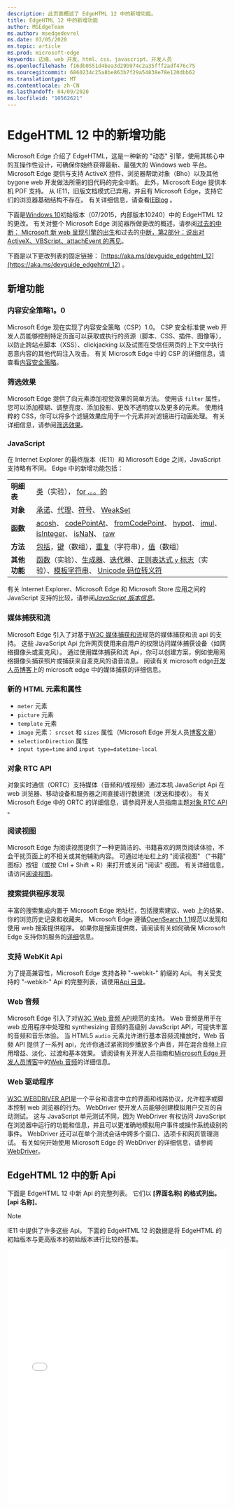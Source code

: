 ```yaml
---
description: 此页面概述了 EdgeHTML 12 中的新增功能。
title: EdgeHTML 12 中的新增功能
author: MSEdgeTeam
ms.author: msedgedevrel
ms.date: 03/05/2020
ms.topic: article
ms.prod: microsoft-edge
keywords: 边缘、web 开发、html、css、javascript、开发人员
ms.openlocfilehash: f16db0551d4bea3d29b974c2a35fff2adf476c75
ms.sourcegitcommit: 6860234c25a8be863b7f29a54838e78e120dbb62
ms.translationtype: MT
ms.contentlocale: zh-CN
ms.lasthandoff: 04/09/2020
ms.locfileid: "10562621"
---
```

# EdgeHTML 12 中的新增功能

Microsoft Edge 介绍了 EdgeHTML，这是一种新的 "动态" 引擎，使用其核心中的互操作性设计，可确保你始终获得最新、最强大的 Windows web 平台。 Microsoft Edge 提供与支持 ActiveX 控件、浏览器帮助对象（Bho）以及其他 bygone web 开发做法所需的旧代码的完全中断。 此外，Microsoft Edge 提供本机 PDF 支持。 从 IE11，旧版文档模式已弃用，并且有 Microsoft Edge，支持它们的浏览器基础结构不存在。 有关详细信息，请查看[IEBlog](https://go.microsoft.com/fwlink/p/?LinkID=519011) 。

下面是[Windows 10](https://blogs.windows.com/windowsexperience/2015/07/28/windows-10-free-upgrade-available-in-190-countries)初始版本（07/2015，内部版本10240）中的 EdgeHTML 12 的更改。 有关对整个 Microsoft Edge 浏览器所做更改的概述，请参阅[过去的中断： Microsoft 新 web 呈现引擎的出生](https://blogs.windows.com/msedgedev/2015/02/26/a-break-from-the-past-the-birth-of-microsofts-new-web-rendering-engine/)和过去的[中断，第2部分：说出对 ActiveX、VBScript、attachEvent 的再见](https://blogs.windows.com/msedgedev/2015/05/06/a-break-from-the-past-part-2-saying-goodbye-to-activex-vbscript-attachevent/)。

下面是以下更改列表的固定链接： [https://aka.ms/devguide_edgehtml_12](https://aka.ms/devguide_edgehtml_12) 。


## 新增功能

### 内容安全策略1。0
Microsoft Edge 现在实现了内容安全策略（CSP）1.0。 CSP 安全标准使 web 开发人员能够控制特定页面可以获取或执行的资源（脚本、CSS、插件、图像等），以防止跨站点脚本（XSS）、clickjacking 以及试图在受信任网页的上下文中执行恶意内容的其他代码注入攻击。 有关 Microsoft Edge 中的 CSP 的详细信息，请查看[内容安全策略](https://docs.microsoft.com/microsoft-edge/dev-guide/security/content-security-policy)。 

### 筛选效果
Microsoft Edge 提供了向元素添加视觉效果的简单方法。 使用该 `filter` 属性，您可以添加模糊、调整亮度、添加投影、更改不透明度以及更多的元素。 使用纯粹的 CSS，你可以将多个滤镜效果应用于一个元素并对滤镜进行动画处理。 有关详细信息，请参阅[筛选效果](https://docs.microsoft.com/microsoft-edge/dev-guide/css/filter-effects)。

### JavaScript
在 Internet Explorer 的最终版本（IE11）和 Microsoft Edge 之间，JavaScript 支持略有不同。 Edge 中的新增功能包括：

| | |
|--|--|
|**明细表**| [类](https://developer.mozilla.org/docs/Web/JavaScript/Reference/Statements/class)（实验）， [for .。。的](https://developer.mozilla.org/docs/Web/JavaScript/Reference/Statements/for...of) |
|**对象**| [承诺](https://developer.mozilla.org/docs/Web/JavaScript/Reference/Global_Objects/Promise)、[代理](https://developer.mozilla.org/docs/Web/JavaScript/Reference/Global_Objects/Proxy)、[符号](https://developer.mozilla.org/docs/Web/JavaScript/Reference/Global_Objects/Symbol)、 [WeakSet](/scripting/javascript/reference/weakset-object-javascript) |
|**函数** | [acosh](https://developer.mozilla.org/docs/Web/JavaScript/Reference/Global_Objects/Math/acosh)、 [codePointAt](https://developer.mozilla.org/docs/Web/JavaScript/Reference/Global_Objects/String/codepointat)、 [fromCodePoint](https://developer.mozilla.org/docs/Web/JavaScript/Reference/Global_Objects/String/fromcodepoint)、 [hypot](https://developer.mozilla.org/docs/Web/JavaScript/Reference/Global_Objects/Math/hypot)、 [imul](https://developer.mozilla.org/docs/Web/JavaScript/Reference/Global_Objects/Math/imul)、 [isInteger](/scripting/javascript/reference/number-isinteger-function-number-javascript)、 [isNaN](https://developer.mozilla.org/docs/Web/JavaScript/Reference/Global_Objects/Number/isnan)、 [raw](https://developer.mozilla.org/docs/Web/JavaScript/Reference/Global_Objects/String/raw) |
|**方法**| [包括](https://developer.mozilla.org/docs/Web/JavaScript/Reference/Global_Objects/String/includes)，[键](https://developer.mozilla.org/docs/Web/JavaScript/Reference/Global_Objects/Array/keys)（数组），[重复](https://developer.mozilla.org/docs/Web/JavaScript/Reference/Global_Objects/String/repeat)（字符串），[值](https://developer.mozilla.org/docs/Web/JavaScript/Reference/Global_Objects/Array/values)（数组） |
|**其他功能**| [函数](https://developer.mozilla.org/docs/Learn/JavaScript/Building_blocks/Functions)（实验）、[生成器](https://developer.mozilla.org/docs/Web/JavaScript/Guide/Iterators_and_generators)、[迭代](https://developer.mozilla.org/docs/Web/JavaScript/Guide/Iterators_and_generators)器、[正则表达式 `y` 标志](https://developer.mozilla.org/docs/Web/JavaScript/Reference/Global_Objects/RegExp)（实验）、[模板字符串](https://developer.mozilla.org/docs/Web/JavaScript/Reference/Template_literals)、 [Unicode 码位转义符](https://developer.mozilla.org/docs/Web/JavaScript/Reference/Lexical_grammar#String_literals) |

有关 Internet Explorer、Microsoft Edge 和 Microsoft Store 应用之间的 JavaScript 支持的比较，请参阅[*JavaScript 版本信息*](./javascript-version-information.md)。

### 媒体捕获和流
Microsoft Edge 引入了对基于[W3C 媒体捕获和流](https://go.microsoft.com/fwlink/p/?LinkID=534096)规范的媒体捕获和流 api 的支持。 这些 JavaScript Api 允许网页使用来自用户的权限访问媒体捕获设备（如网络摄像头或麦克风）。 通过使用媒体捕获和流 Api，你可以创建方案，例如使用网络摄像头捕获照片或捕获来自麦克风的语音消息。 阅读有关 microsoft edge[开发人员博客](https://blogs.windows.com/msedgedev/2015/05/13/announcing-media-capture-functionality-in-microsoft-edge/)上的 microsoft edge 中的媒体捕获的详细信息。 

### 新的 HTML 元素和属性
* `meter` 元素
* `picture` 元素
* `template` 元素
* `image` 元素： `srcset` 和 `sizes` 属性（Microsoft Edge 开发人员[博客文章](https://blogs.windows.com/msedgedev/2015/06/08/introducing-srcset-responsive-images-in-microsoft-edge/)）
* `selectionDirection` 属性
* `input type=time` and `input type=datetime-local`

### 对象 RTC API 
对象实时通信（ORTC）支持媒体（音频和/或视频）通过本机 JavaScript Api 在 web 浏览器、移动设备和服务器之间直接进行数据流（发送和接收）。 有关 Microsoft Edge 中的 ORTC 的详细信息，请参阅开发人员指南主题[对象 RTC API](https://docs.microsoft.com/microsoft-edge/dev-guide/realtime-communication/object-rtc-api) 。 

### 阅读视图
Microsoft Edge 为阅读视图提供了一种更简洁的、书籍喜欢的网页阅读体验，不会干扰页面上的不相关或其他辅助内容。 可通过地址栏上的 "阅读视图" （"书籍" 图标）按钮（或按 Ctrl + Shift + R）来打开或关闭 "阅读" 视图。 有关详细信息，请访问[阅读视图](https://docs.microsoft.com/microsoft-edge/dev-guide/browser/reading-view)。 

### 搜索提供程序发现
丰富的搜索集成内置于 Microsoft Edge 地址栏，包括搜索建议、web 上的结果、你的浏览历史记录和收藏夹。 Microsoft Edge 遵循[OpenSearch 1.1](https://go.microsoft.com/fwlink/p/?LinkID=208582)规范以发现和使用 web 搜索提供程序。 如果你是搜索提供商，请阅读有关如何确保 Microsoft Edge 支持你的服务的[详细](https://docs.microsoft.com/microsoft-edge/dev-guide/browser/search-provider-discovery)信息。 

### 支持 WebKit Api
为了提高兼容性，Microsoft Edge 支持各种 "-webkit-" 前缀的 Api。 有关受支持的 "-webkit-" Api 的完整列表，请使用[Api 目录](https://developer.microsoft.com/microsoft-edge/platform/catalog/?page=1&q=webkit)。

### Web 音频
Microsoft Edge 引入了对[W3C Web 音频 API](https://go.microsoft.com/fwlink/p/?LinkID=512167)规范的支持。 Web 音频是用于在 web 应用程序中处理和 synthesizing 音频的高级别 JavaScript API，可提供丰富的音频和音乐体验。 当 HTML5 `audio` 元素允许进行基本音频流播放时，Web 音频 API 提供了一系列 api，允许你通过紧密同步播放多个声音，并在混合音频上应用增益、淡化、过渡和基本效果。 请阅读有关开发人员指南和[Microsoft Edge 开发人员博客](https://blogs.windows.com/msedgedev/2015/05/19/bringing-web-audio-to-microsoft-edge-for-interoperable-gaming-and-enthusiast-media/)中的[Web 音频](https://docs.microsoft.com/microsoft-edge/dev-guide/multimedia/web-audio)的详细信息。 

### Web 驱动程序 
[W3C WEBDRIVER API](https://w3.org/TR/webdriver/)是一个平台和语言中立的界面和线路协议，允许程序或脚本控制 web 浏览器的行为。 WebDriver 使开发人员能够创建模拟用户交互的自动测试。 这与 JavaScript 单元测试不同，因为 WebDriver 有权访问 JavaScript 在浏览器中运行的功能和信息，并且可以更准确地模拟用户事件或操作系统级别的事件。 WebDriver 还可以在单个测试会话中跨多个窗口、选项卡和网页管理测试。  有关如何开始使用 Microsoft Edge 的 WebDriver 的详细信息，请参阅[WebDriver](https://docs.microsoft.com/microsoft-edge/dev-guide/tools/webdriver)。 


## EdgeHTML 12 中的新 Api

下面是 EdgeHTML 12 中新 Api 的完整列表。  它们以 **[界面名称] 的格式列出。 [api 名称]**。

 > [!NOTE] 
 > IE11 中提供了许多这些 Api。 下面的 EdgeHTML 12 的数据是将 EdgeHTML 的初始版本与更高版本的初始版本进行比较的基准。

<iframe height='580' scrolling='no' title='EdgeHTML 12 中的新 Api' src='//codepen.io/MicrosoftEdgeDocumentation/embed/pPOwby/?height=580&theme-id=23761&default-tab=result&embed-version=2' frameborder='no' allowtransparency='true' allowfullscreen='true' style='width: 100%;'>在 <a href='https://codepen.io/MicrosoftEdgeDocumentation/pen/pPOwby/'> </a> CodePen 上的 Microsoft Edge 文档（@MicrosoftEdgeDocumentation）中查看 EdgeHTML 12 中的笔新 api <a href='https://codepen.io/MicrosoftEdgeDocumentation'> </a> <a href='https://codepen.io'> </a> 。</iframe>
